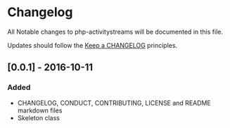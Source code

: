 # Changelog

All Notable changes to php-activitystreams will be documented in this file.

Updates should follow the [Keep a CHANGELOG](http://keepachangelog.com/) principles.

## [0.0.1] - 2016-10-11

### Added
- CHANGELOG, CONDUCT, CONTRIBUTING, LICENSE and README markdown files
- Skeleton class

